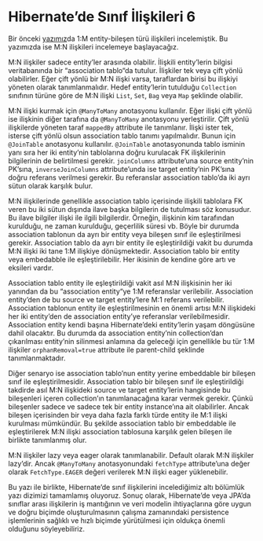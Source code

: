 # Hibernate’de Sınıf İlişkileri 6

Bir önceki [yazımız](http://www.kenansevindik.com/hibernatede-sinif-iliskileri-5/)da 1:M entity-bileşen türü ilişkileri 
incelemiştik. Bu yazımızda ise M:N ilişkileri incelemeye başlayacağız.

M:N ilişkiler sadece entity’ler arasında olabilir. İlişkili entity’lerin bilgisi veritabanında bir “association tablo“da 
tutulur. İlişkiler tek veya çift yönlü olabilirler. Eğer çift yönlü bir M:N ilişki varsa, taraflardan birisi bu ilişkiyi 
yöneten olarak tanımlanmalıdır. Hedef entity’lerin tutulduğu `Collection` sınıfının türüne göre de M:N ilişki `List`, 
`Set`, `Bag` veya `Map` şeklinde olabilir.

M:N ilişki kurmak için `@ManyToMany` anotasyonu kullanılır. Eğer ilişki çift yönlü ise ilişkinin diğer tarafına da 
`@ManyToMany` anotasyonu yerleştirilir. Çift yönlü ilişkilerde yöneten taraf `mappedBy` attribute ile tanımlanır. İlişki 
ister tek, isterse çift yönlü olsun association tablo tanımı yapılmalıdır. Bunun için `@JoinTable` anotasyonu kullanılır. 
`@JoinTable` anotasyonunda tablo isminin yanı sıra her iki entity’nin tablolarına doğru kurulacak FK ilişkilerinin 
bilgilerinin de belirtilmesi gerekir. `joinColumns` attribute’una source entity’nin PK’sına, `inverseJoinColumns` 
attribute’unda ise target entity’nin PK’sına doğru referans verilmesi gerekir. Bu referanslar association tablo’da iki 
ayrı sütun olarak karşılık bulur.

M:N ilişkilerinde genellikle association tablo içerisinde ilişkili tablolara FK veren bu iki sütun dışında ilave başka 
bilgilerin de tutulması söz konusudur. Bu ilave bilgiler ilişki ile ilgili bilgilerdir. Örneğin, ilişkinin kim tarafından 
kurulduğu, ne zaman kurulduğu, geçerlilik süresi vb. Böyle bir durumda association tablonun da ayrı bir entity veya 
bileşen sınıf ile eşleştirilmesi gerekir. Association tablo da ayrı bir entity ile eşleştirildiği vakit bu durumda M:N 
ilişki iki tane 1:M ilişkiye dönüşmektedir. Association tablo bir entity veya embedabble ile eşleştirilebilir. Her 
ikisinin de kendine göre artı ve eksileri vardır.

Association tablo entity ile eşleştirildiği vakit asıl M:N ilişkisinin her iki yanından da bu “association entity“ye 1:M 
referanslar verilebilir. Association entity’den de bu source ve target entity’lere M:1 referans verilebilir. Association 
tablonun entity ile eşleştirilmesinin en önemli artısı M:N ilişkideki her iki entity’den de association entity’ye referanslar 
verilebilmesidir. Association entity kendi başına Hibernate’deki entity’lerin yaşam döngüsüne dahil olacaktır. Bu durumda 
da association entity’nin collection’dan çıkarılması entity’nin silinmesi anlamına da geleceği için genellikle bu tür 1:M 
ilişkiler `orphanRemoval=true` attribute ile parent-child şeklinde tanımlanmaktadır.

Diğer senaryo ise association tablo’nun entity yerine embeddable bir bileşen sınıf ile eşleştirilmesidir. Association 
tablo bir bileşen sınıf ile eşleştirildiği takdirde asıl M:N ilişkideki source ve target entity’lerin hangisinde bu 
bileşenleri içeren collection’ın tanımlanacağına karar vermek gerekir. Çünkü bileşenler sadece ve sadece tek bir entity 
instance’ına ait olabilirler. Ancak bileşen içerisinden bir veya daha fazla farklı türde entity ile M:1 ilişki kurulması 
mümkündür. Bu şekilde association tablo bir embeddable ile eşleştirilerek M:N ilişki association tablosuna karşılık gelen 
bileşen ile birlikte tanımlanmış olur.

M:N ilişkiler lazy veya eager olarak tanımlanabilir. Default olarak M:N ilişkiler lazy’dir. Ancak `@ManyToMany` 
anotasyonundaki `fetchType` attribute’una değer olarak `FetchType.EAGER` değeri verilerek M:N ilişki eager yüklenebilir.

Bu yazı ile birlikte, Hibernate’de sınıf ilişkilerini incelediğimiz altı bölümlük yazı dizimizi tamamlamış oluyoruz. 
Sonuç olarak, Hibernate’de veya JPA’da sınıflar arası ilişkilerin iş mantığının ve veri modelin ihtiyaçlarına göre uygun 
ve doğru biçimde oluşturulmasının çalışma zamanındaki persistence işlemlerinin sağlıklı ve hızlı biçimde yürütülmesi için 
oldukça önemli olduğunu söyleyebiliriz.
